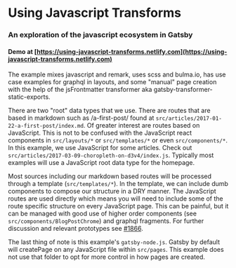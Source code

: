 # Using Javascript Transforms

### An exploration of the javascript ecosystem in Gatsby

#### Demo at [https://using-javascript-transforms.netlify.com](https://using-javascript-transforms.netlify.com)

The example mixes javascript and remark, uses scss and bulma.io, has use case examples for graphql in layouts, and some "manual" page creation with the help of the jsFrontmatter transformer aka gatsby-transformer-static-exports.

There are two "root" data types that we use. There are routes that are based in markdown such as /a-first-post/ found at `src/articles/2017-01-22-a-first-post/index.md`. Of greater interest are routes based on JavaScript. This is not to be confused with the JavaScript react components in `src/layouts/*` or `src/templates/*` or even `src/components/*`. In this example, we use JavaScript for some articles. Check out `src/articles/2017-03-09-choropleth-on-d3v4/index.js`. Typically most examples will use a JavaScript root data type for the homepage.

Most sources including our markdown based routes will be processed through a template (`src/templates/*`). In the template, we can include dumb components to compose our structure in a DRY manner. The JavaScript routes are used directly which means you will need to include some of the route specific structure on every JavaScript page. This can be painful, but it can be managed with good use of higher order components (see `src/components/BlogPostChrome`) and graphql fragments. For further discussion and relevant prototypes see [#1866](https://github.com/gatsbyjs/gatsby/issues/1866).

The last thing of note is this example's `gatsby-node.js`. Gatsby by default will createPage on any JavaScript file within `src/pages`. This example does not use that folder to opt for more control in how pages are created.
